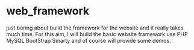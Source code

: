 # web_framework
just boring about build the framework for the website and it really takes much time. For this aim, I will build the basic website framework use PHP MySQL BootStrap Smarty and of course will provide some demos.
